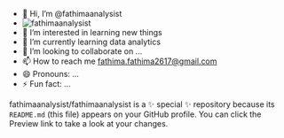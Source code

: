 - 👋 Hi, I’m @fathimaanalysist
- 	![fathimaanalysist]([image.jpg](https://github.com/fathimaanalysist/fathimaanalysist/blob/main/IMG20220503174516.jpg?raw=true))
- 👀 I’m interested in learning new things
- 🌱 I’m currently learning data analytics
- 💞️ I’m looking to collaborate on ...
- 📫 How to reach me fathima.fathima2617@gmail.com
- 😄 Pronouns: ...
- ⚡ Fun fact: ...


fathimaanalysist/fathimaanalysist is a ✨ special ✨ repository because its `README.md` (this file) appears on your GitHub profile.
You can click the Preview link to take a look at your changes.

